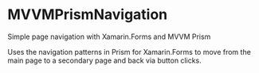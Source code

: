 # MVVMPrismNavigation
Simple page navigation with Xamarin.Forms and MVVM Prism

Uses the navigation patterns in Prism for Xamarin.Forms to move from the main page to a secondary page and back via button clicks. 
